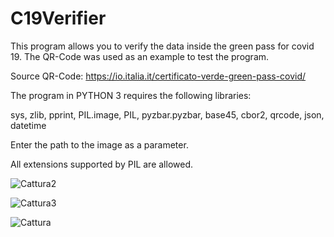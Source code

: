 # C19Verifier
This program allows you to verify the data inside the green pass for covid 19.  The QR-Code was used as an example to test the program.  

Source QR-Code: https://io.italia.it/certificato-verde-green-pass-covid/

The program in PYTHON 3 requires the following libraries:
  
  sys,
  zlib,
  pprint,
  PIL.image,
  PIL,
  pyzbar.pyzbar,
  base45,
  cbor2,
  qrcode,
  json,
  datetime


Enter the path to the image as a parameter.

All extensions supported by PIL are allowed.


![Cattura2](https://user-images.githubusercontent.com/55066055/133646998-883b4911-4cd6-46cb-b84f-42bc2236d6c2.JPG)


![Cattura3](https://user-images.githubusercontent.com/55066055/133647012-a94a74cf-5ca9-4a67-ac1c-9eab34383afb.JPG)


![Cattura](https://user-images.githubusercontent.com/55066055/133647024-08d899d6-d008-4e47-98ae-9fb84d6a3b88.JPG)
